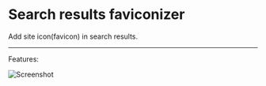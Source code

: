 # Search results faviconizer

Add site icon(favicon) in search results.

---

Features:

![Screenshot](https://user-images.githubusercontent.com/34391095/48672288-7583af00-eb77-11e8-8a05-ef55d148bee0.png)

